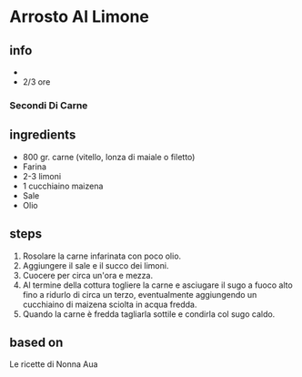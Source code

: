 



# Arrosto Al Limone
## info
* 
* 2/3 ore
  
### Secondi Di Carne
## ingredients
  
* 800 gr. carne (vitello, lonza di maiale o filetto)  
* Farina  
* 2-3 limoni  
* 1 cucchiaino maizena  
* Sale  
* Olio
## steps
  
1. Rosolare la carne infarinata con poco olio.  
1. Aggiungere il sale e il succo dei limoni.   
1. Cuocere per circa un'ora e mezza.  
1. Al termine della cottura togliere la carne e asciugare il sugo a fuoco alto fino a ridurlo di circa un terzo, eventualmente aggiungendo un cucchiaino di maizena sciolta in acqua fredda.  
1. Quando la carne è fredda tagliarla sottile e condirla col sugo caldo.
## based on
  
Le ricette di Nonna Aua